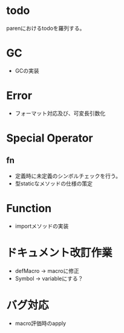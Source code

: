 # todo
parenにおけるtodoを羅列する。

# GC
- GCの実装

# Error
- フォーマット対応及び、可変長引数化

# Special Operator
## fn
- 定義時に未定義のシンボルチェックを行う。
- 型staticなメソッドの仕様の策定

# Function
- importメソッドの実装

# ドキュメント改訂作業
- defMacro -> macroに修正
- Symbol -> variableにする？

# バグ対応
- macro評価時のapply
